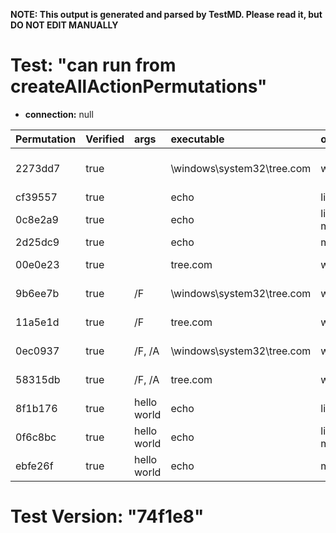 **NOTE: This output is generated and parsed by TestMD. Please read it, but DO NOT EDIT MANUALLY**

# Test: "can run from createAllActionPermutations" #

- **connection:** null

| Permutation | Verified | args        | executable                 | osFilters  | OPERATIONS
| :---------- | :------- | :---------- | :------------------------- | :--------- | :------
| 2273dd7     | true     |             | \windows\system32\tree.com | windows    | **plan**: executeShellCommand(executable=\windows\system32\tree.com, osFilters=[windows])
| cf39557     | true     |             | echo                       | linux      | **plan**: executeShellCommand(executable=echo, osFilters=[linux])
| 0c8e2a9     | true     |             | echo                       | linux, mac | **plan**: executeShellCommand(executable=echo, osFilters=[linux, mac])
| 2d25dc9     | true     |             | echo                       | mac        | **plan**: executeShellCommand(executable=echo, osFilters=[mac])
| 00e0e23     | true     |             | tree.com                   | windows    | **plan**: executeShellCommand(executable=tree.com, osFilters=[windows])
| 9b6ee7b     | true     | /F          | \windows\system32\tree.com | windows    | **plan**: executeShellCommand(args=[/F], executable=\windows\system32\tree.com, osFilters=[windows])
| 11a5e1d     | true     | /F          | tree.com                   | windows    | **plan**: executeShellCommand(args=[/F], executable=tree.com, osFilters=[windows])
| 0ec0937     | true     | /F, /A      | \windows\system32\tree.com | windows    | **plan**: executeShellCommand(args=[/F, /A], executable=\windows\system32\tree.com, osFilters=[windows])
| 58315db     | true     | /F, /A      | tree.com                   | windows    | **plan**: executeShellCommand(args=[/F, /A], executable=tree.com, osFilters=[windows])
| 8f1b176     | true     | hello world | echo                       | linux      | **plan**: executeShellCommand(args=[hello world], executable=echo, osFilters=[linux])
| 0f6c8bc     | true     | hello world | echo                       | linux, mac | **plan**: executeShellCommand(args=[hello world], executable=echo, osFilters=[linux, mac])
| ebfe26f     | true     | hello world | echo                       | mac        | **plan**: executeShellCommand(args=[hello world], executable=echo, osFilters=[mac])

# Test Version: "74f1e8" #